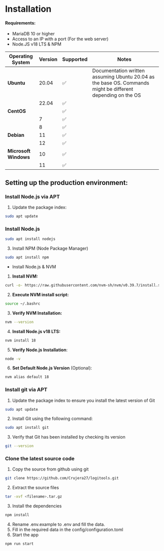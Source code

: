 # Installation

#### Requirements:

- MariaDB 10 or higher
- Access to an IP with a port (For the web server)
- Node.JS v18 LTS & NPM

|Operating System|Version|Supported|Notes
|--|--|--|--|
| **Ubuntu** | 20.04 | ✅ |Documentation written assuming Ubuntu 20.04 as the base OS. Commands might be different depending on the OS |
|  | 22.04 | ✅ | |
| **CentOS** |  |✅ | |
|| 7 |✅ | |
|| 8 |✅ | |
| **Debian** | 11 | ✅| |
|| 12 |✅ | |
| **Microsoft Windows** | 10 | ✅| |
|| 11 |✅ | |


## Setting up the production environment:

### Install Node.js via APT

1. Update the package index:

```bash
sudo apt update
```

###  Install Node.js

```bash
sudo apt install nodejs
```

3. Install NPM (Node Package Manager)

```bash
sudo apt install npm
```

- Install Node.js & NVM

1. **Install NVM:**

```bash
curl -o- https://raw.githubusercontent.com/nvm-sh/nvm/v0.39.7/install.sh | bash
```

2. **Execute NVM install script:**

```bash
source ~/.bashrc
```

3. **Verify NVM Installation:**
```bash
nvm --version
```

4. **Install Node.js v18 LTS:**

```bash
nvm install 18
```

5. **Verify Node.js Installation**:

```bash
node -v
```

6. **Set Default Node.js Version** (Optional):

```bash
nvm alias default 18
```

### Install git via APT

1. Update the package index to ensure you install the latest version of Git
```bash
sudo apt update
```
2. Install Git using the following command:
```bash
sudo apt install git
```
3. Verify that Git has been installed by checking its version
```bash
git --version
```

### Clone the latest source code


1. Copy the source from github using git

```bash
git clone https://github.com/Crujera27/logitools.git
```

2. Extract the source files

```bash
tar -xvf <filename>.tar.gz
```

3. Install the dependencies

```bash
npm install
```

4. Rename .env.example to .env and fill the data.
5. Fill in the required data in the config/configuration.toml
6. Start the app
```bash
npm run start
```
